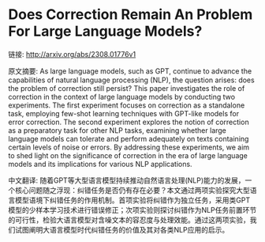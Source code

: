 # Does Correction Remain An Problem For Large Language Models?

链接: http://arxiv.org/abs/2308.01776v1

原文摘要:
As large language models, such as GPT, continue to advance the capabilities
of natural language processing (NLP), the question arises: does the problem of
correction still persist? This paper investigates the role of correction in the
context of large language models by conducting two experiments. The first
experiment focuses on correction as a standalone task, employing few-shot
learning techniques with GPT-like models for error correction. The second
experiment explores the notion of correction as a preparatory task for other
NLP tasks, examining whether large language models can tolerate and perform
adequately on texts containing certain levels of noise or errors. By addressing
these experiments, we aim to shed light on the significance of correction in
the era of large language models and its implications for various NLP
applications.

中文翻译:
随着GPT等大型语言模型持续推动自然语言处理(NLP)能力的发展，一个核心问题随之浮现：纠错任务是否仍有存在必要？本文通过两项实验探究大型语言模型语境下纠错任务的作用机制。首项实验将纠错作为独立任务，采用类GPT模型的少样本学习技术进行错误修正；次项实验则探讨纠错作为NLP任务前置环节的可行性，检验大语言模型对含噪文本的容忍度与处理效能。通过这两项实验，我们试图阐明大语言模型时代纠错任务的价值及其对各类NLP应用的启示。

